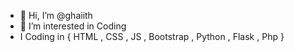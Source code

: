 - 👋 Hi, I’m @ghaiith
- 👀 I’m interested in Coding
- I Coding in { HTML , CSS , JS , Bootstrap , Python , Flask , Php }
